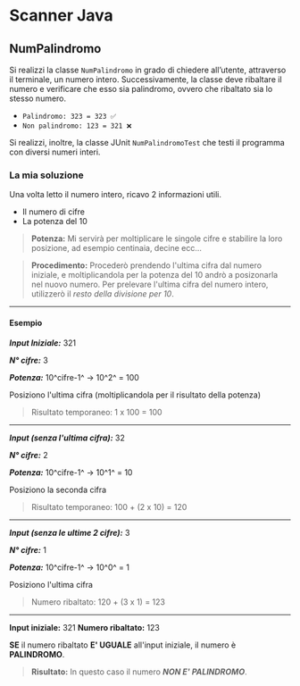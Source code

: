 # Scanner Java

## NumPalindromo

Si realizzi la classe `NumPalindromo` in grado di chiedere all’utente, attraverso il terminale, un numero intero. Successivamente, la classe deve ribaltare il numero e verificare che esso sia palindromo, ovvero che ribaltato sia lo stesso numero.

- `Palindromo: 323 = 323 ✅`
- `Non palindromo: 123 = 321 ❌`

Si realizzi, inoltre, la classe JUnit `NumPalindromoTest` che testi il programma con diversi numeri interi.

### La mia soluzione

Una volta letto il numero intero, ricavo 2 informazioni utili.

- Il numero di cifre
- La potenza del 10

> **Potenza:** Mi servirà per moltiplicare le singole cifre e stabilire la loro posizione, ad esempio centinaia, decine ecc...

> **Procedimento:** Procederò prendendo l'ultima cifra dal numero iniziale, e moltiplicandola per la potenza del 10 andrò a posizonarla nel nuovo numero.
Per prelevare l'ultima cifra del numero intero, utilizzerò il _resto della divisione per 10_.

---

#### Esempio

**_Input Iniziale:_** 321

**_N° cifre:_** 3

**_Potenza:_** 10^cifre-1^ -> 10^2^ = 100

Posiziono l'ultima cifra (moltiplicandola per il risultato della potenza)
> Risultato temporaneo: 1 x 100 = 100

---

**_Input (senza l'ultima cifra):_** 32

**_N° cifre:_** 2

**_Potenza:_** 10^cifre-1^ -> 10^1^ = 10

Posiziono la seconda cifra
> Risultato temporaneo: 100 + (2 x 10) = 120

---

**_Input (senza le ultime 2 cifre):_** 3

**_N° cifre:_** 1

**_Potenza:_** 10^cifre-1^ -> 10^0^ = 1

Posiziono l'ultima cifra
> Numero ribaltato: 120 + (3 x 1) = 123

---

**Input iniziale:** 321
**Numero ribaltato:** 123

**SE** il numero ribaltato
**E' UGUALE** all'input iniziale,
il numero è **PALINDROMO**.

> **Risultato:** In questo caso il numero **_NON E' PALINDROMO_**.
